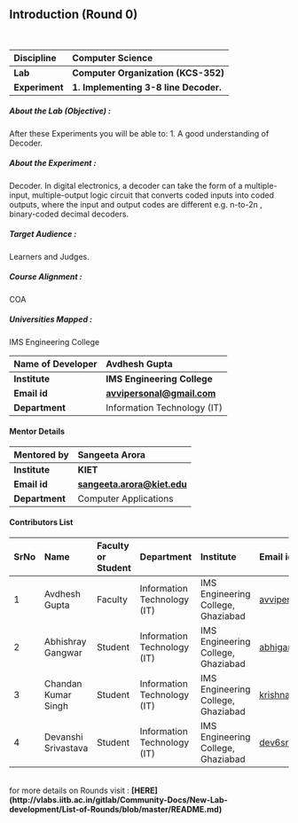 ## Introduction (Round 0)


<br>

<b>Discipline | <b>Computer Science
:--|:--|
<b> Lab | <b> Computer Organization (KCS-352)
<b> Experiment|     <b> 1.	Implementing 3-8 line Decoder.

<h5> About the Lab (Objective) : </h5>

After these Experiments you will be able to:
    1.	A good understanding of Decoder. 


<h5> About the Experiment : </h5>

Decoder. In digital electronics, a decoder can take the form of a multiple-input, multiple-output logic circuit that converts coded inputs into coded outputs, where the input and output codes are different e.g. n-to-2n , binary-coded decimal decoders. 

<h5> Target Audience : </h5>

  Learners and Judges.  

<h5> Course Alignment : </h5>

COA

<h5> Universities Mapped : </h5>

IMS Engineering College

<b>Name of Developer | <b> Avdhesh Gupta
:--|:--|
<b> Institute | <b> IMS Engineering College
<b> Email id|     <b> avvipersonal@gmail.com
<b> Department | Information Technology (IT)

#### Mentor Details

<b>Mentored by | <b> Sangeeta Arora
:--|:--|
<b> Institute | <b> KIET
<b> Email id|     <b> sangeeta.arora@kiet.edu
<b> Department | Computer Applications

#### Contributors List

SrNo | Name | Faculty or Student | Department| Institute | Email id
:--|:--|:--|:--|:--|:--|
1 | Avdhesh Gupta | Faculty | Information Technology (IT) | IMS Engineering College, Ghaziabad| avvipersonal@gmail.com
2 | Abhishray Gangwar | Student | Information Technology (IT) | IMS Engineering College, Ghaziabad| abhigang040101@gmail.com
3 | Chandan Kumar Singh | Student | Information Technology (IT) | IMS Engineering College, Ghaziabad| krishnanandan10r@gmail.com
4 | Devanshi Srivastava | Student | Information Technology (IT) | IMS Engineering College, Ghaziabad| dev6sri@gmail.com


<br>
for more details on Rounds visit : <b> [HERE](http://vlabs.iitb.ac.in/gitlab/Community-Docs/New-Lab-development/List-of-Rounds/blob/master/README.md) </b>

